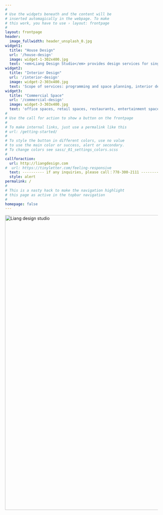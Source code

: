 ```yaml
---
#
# Use the widgets beneath and the content will be
# inserted automagically in the webpage. To make
# this work, you have to use › layout: frontpage
#
layout: frontpage
header:
  image_fullwidth: header_unsplash_0.jpg
widget1:
  title: "House Design"
  url: '/house-design'
  image: widget-1-302x400.jpg
  text: '<em>Liang Design Studio</em> provides design services for single family house, laneway house, and home renovation。'
widget2:
  title: "Interior Design"
  url: '/interior-design'
  image: widget-2-303x400.jpg
  text: 'Scope of services: programming and space planning, interior design, construction documents, and project administration.'
widget3:
  title: "Commercial Space"
  url: '/commercial-design'
  image: widget-3-303x400.jpg
  text: 'office spaces, retail spaces, restaurants, entertainment spaces, etc. Assist to apply construction permits from city hall'
#
# Use the call for action to show a button on the frontpage
#
# To make internal links, just use a permalink like this
# url: /getting-started/
#
# To style the button in different colors, use no value
# to use the main color or success, alert or secondary.
# To change colors see sass/_01_settings_colors.scss
#
callforaction:
  url: http://liangdesign.com
#  url: https://tinyletter.com/feeling-responsive
  text: ---------- if any inquiries, please call：778-300-2111 ----------
  style: alert
permalink: /
#
# This is a nasty hack to make the navigation highlight
# this page as active in the topbar navigation
#
homepage: false
---
```

<div class="row t30">
	<div class="small-12 columns">
		<img src="{{ site.urlimg }}/liangdesign-home-01.jpg" width="970" alt="Liang design studio">
	</div><!-- /.small-12.columns -->
</div><!-- /.row -->
